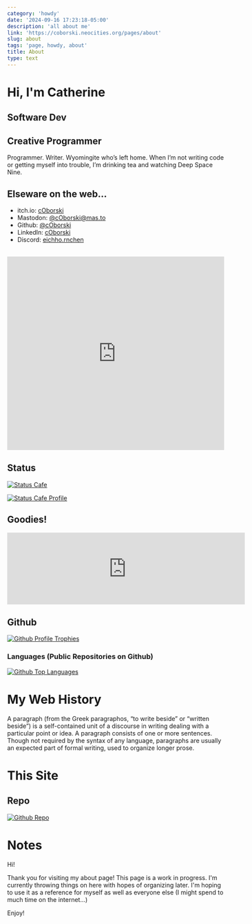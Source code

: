 ```yaml
---
category: 'howdy'
date: '2024-09-16 17:23:18-05:00'
description: 'all about me'
link: 'https://coborski.neocities.org/pages/about'
slug: about
tags: 'page, howdy, about'
title: About
type: text
---
```


# Hi, I'm Catherine

## Software Dev

## Creative Programmer

Programmer. Writer. Wyomingite who’s left home. When I’m not writing code or getting myself into trouble, I’m drinking tea and watching Deep Space Nine.

## Elseware on the web...

* itch.io: [cOborski](https://coborski.itch.io/)
* Mastodon: [@cOborski@mas.to](https://mas.to/@cOborski)
* Github: [@cOborski](https://github.com/cOborski)
* LinkedIn: [cOborski](https://linkedin.com/in/cOborski)
* Discord: [eichho.rnchen](https://discord.com/users/392539799074111488)

<br>

<iframe style="border: 0; width: 100%; height: 450px;" allowfullscreen frameborder="0" src="https://raindrop.io/6zzkk5r5hx/00-howdy-y-all-45512775/embed"></iframe>

## Status

<a href="https://status.cafe"><img src="https://status.cafe/assets/button.png" alt="Status Cafe"/></a>
<div id="statuscafe"><div id="statuscafe-username"></div><div id="statuscafe-content"></div></div><script src="https://status.cafe/current-status.js?name=coborski" defer></script>
<a href="https://status.cafe/users/coborski"><img src="https://status.cafe/users/coborski/badge.png" alt="Status Cafe Profile"/></a>

## Goodies!

<iframe frameborder="0" src="https://itch.io/embed/2912075?bg_color=857cb8&amp;fg_color=fcf7ed&amp;link_color=99036f&amp;border_color=c292d0" width="552" height="167"><a href="https://coborski.itch.io/catherines-basic-procreate-brushes">Catherine’s Basic Procreate Brushes (Free/CC0) by cOborski</a></iframe>

## Github
[![Github Profile Trophies](https://github-profile-trophy.vercel.app/?username=coborski&theme=tokyonight)](https://github.com/cOborski)

### Languages (Public Repositories on Github)
[![Github Top Languages](https://github-readme-stats.vercel.app/api/top-langs/?username=coborski&langs_count=20&layout=donut-vertical&theme=tokyonight)](https://github.com/cOborski)

# My Web History

A paragraph (from the Greek paragraphos, “to write beside” or “written beside”) is a self-contained unit of a discourse in writing dealing with a particular point or idea. A paragraph consists of one or more sentences. Though not required by the syntax of any language, paragraphs are usually an expected part of formal writing, used to organize longer prose.

# This Site

## Repo
[![Github Repo](https://github-readme-stats.vercel.app/api/pin/?username=coborski&repo=neocities&theme=tokyonight)](https://github.com/cOborski/neocities)

# Notes

Hi!

Thank you for visiting my about page! This page is a work in progress. I'm currently throwing things on here with hopes of organizing later. I'm hoping to use it as a reference for myself as well as everyone else (I might spend to much time on the internet...)

Enjoy!
